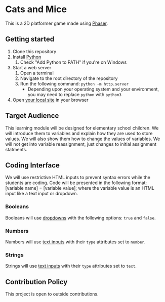 # Cats and Mice
This is a 2D platformer game made using [Phaser](https://phaser.io/).

## Getting started
1. Clone this repository
1. Install [Python](https://www.python.org/downloads/)
    1. Check "Add Python to PATH" if you're on Windows
1. Start a web server
    1. Open a terminal
    1. Navigate to the root directory of the repository
    1. Run the following command: `python -m http.server`
        * Depending upon your operating system and your environment, you may need to replace `python` with `python3`
1. Open [your local site](http://localhost:8000/) in your browser

## Target Audience
This learning module will be designed for elementary school children. We will introduce them to variables and explain how they are used to store values. We will also show them how to change the values of variables. We will not get into variable reassignment, just changes to initial assignment statments.

## Coding Interface
We will use restrictive HTML inputs to prevent syntax errors while the students are coding. Code will be presented in the following format: [variable name] = [variable value]; where the variable value is an HTML input like a text input or dropdown.

### Booleans
Booleans will use [dropdowns](https://developer.mozilla.org/en-US/docs/Web/HTML/Element/select) with the following options: `true` and `false`.

### Numbers
Numbers will use [text inputs](https://developer.mozilla.org/en-US/docs/Web/HTML/Element/input) with their `type` attributes set to `number`.

### Strings
Strings will use [text inputs](https://developer.mozilla.org/en-US/docs/Web/HTML/Element/input) with their `type` attributes set to `text`.

## Contribution Policy
This project is open to outside contributions.
